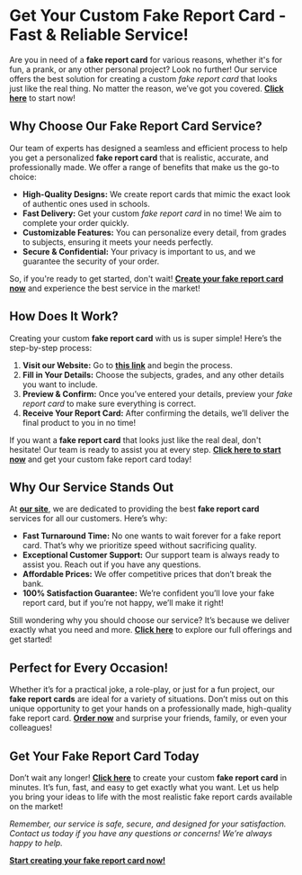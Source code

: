 # Get Your Custom Fake Report Card - Fast & Reliable Service!

Are you in need of a **fake report card** for various reasons, whether it's for fun, a prank, or any other personal project? Look no further! Our service offers the best solution for creating a custom _fake report card_ that looks just like the real thing. No matter the reason, we’ve got you covered. **[Click here](https://tinyurl.com/topessay?keyword=create+a+fake+report+card)** to start now!

## Why Choose Our Fake Report Card Service?

Our team of experts has designed a seamless and efficient process to help you get a personalized **fake report card** that is realistic, accurate, and professionally made. We offer a range of benefits that make us the go-to choice:

- **High-Quality Designs:** We create report cards that mimic the exact look of authentic ones used in schools.
- **Fast Delivery:** Get your custom _fake report card_ in no time! We aim to complete your order quickly.
- **Customizable Features:** You can personalize every detail, from grades to subjects, ensuring it meets your needs perfectly.
- **Secure & Confidential:** Your privacy is important to us, and we guarantee the security of your order.

So, if you're ready to get started, don't wait! **[Create your fake report card now](https://tinyurl.com/topessay?keyword=create+a+fake+report+card)** and experience the best service in the market!

## How Does It Work?

Creating your custom **fake report card** with us is super simple! Here’s the step-by-step process:

1. **Visit our Website:** Go to **[this link](https://tinyurl.com/topessay?keyword=create+a+fake+report+card)** and begin the process.
2. **Fill in Your Details:** Choose the subjects, grades, and any other details you want to include.
3. **Preview & Confirm:** Once you’ve entered your details, preview your _fake report card_ to make sure everything is correct.
4. **Receive Your Report Card:** After confirming the details, we’ll deliver the final product to you in no time!

If you want a **fake report card** that looks just like the real deal, don't hesitate! Our team is ready to assist you at every step. **[Click here to start now](https://tinyurl.com/topessay?keyword=create+a+fake+report+card)** and get your custom fake report card today!

## Why Our Service Stands Out

At **[our site](https://tinyurl.com/topessay?keyword=create+a+fake+report+card)**, we are dedicated to providing the best **fake report card** services for all our customers. Here’s why:

- **Fast Turnaround Time:** No one wants to wait forever for a fake report card. That’s why we prioritize speed without sacrificing quality.
- **Exceptional Customer Support:** Our support team is always ready to assist you. Reach out if you have any questions.
- **Affordable Prices:** We offer competitive prices that don’t break the bank.
- **100% Satisfaction Guarantee:** We’re confident you’ll love your fake report card, but if you’re not happy, we’ll make it right!

Still wondering why you should choose our service? It’s because we deliver exactly what you need and more. **[Click here](https://tinyurl.com/topessay?keyword=create+a+fake+report+card)** to explore our full offerings and get started!

## Perfect for Every Occasion!

Whether it’s for a practical joke, a role-play, or just for a fun project, our **fake report cards** are ideal for a variety of situations. Don’t miss out on this unique opportunity to get your hands on a professionally made, high-quality fake report card. **[Order now](https://tinyurl.com/topessay?keyword=create+a+fake+report+card)** and surprise your friends, family, or even your colleagues!

## Get Your Fake Report Card Today

Don’t wait any longer! **[Click here](https://tinyurl.com/topessay?keyword=create+a+fake+report+card)** to create your custom **fake report card** in minutes. It’s fun, fast, and easy to get exactly what you want. Let us help you bring your ideas to life with the most realistic fake report cards available on the market!

_Remember, our service is safe, secure, and designed for your satisfaction. Contact us today if you have any questions or concerns! We’re always happy to help._

**[Start creating your fake report card now!](https://tinyurl.com/topessay?keyword=create+a+fake+report+card)**
